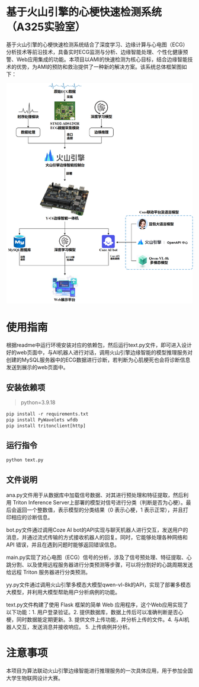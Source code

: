 # 基于火山引擎的心梗快速检测系统（A325实验室）
基于火山引擎的心梗快速检测系统结合了深度学习、边缘计算与心电图（ECG）分析技术等前沿技术，具备实时ECG监测与分析、边缘智能处理、个性化健康预警、Web应用集成的功能。本项目以AMI的快速检测为核心目标，结合边缘智能技术的优势，为AMI的预防和救治提供了一种新的解决方案。该系统总体框架图如下：

![image](8D25457ED7AABE2006E7C1FEF6620709.png)

# 使用指南
根据readme中运行环境安装对应的依赖包，然后运行text.py文件，即可进入设计好的web页面中，与AI机器人进行对话，调用火山引擎边缘智能的模型推理服务对创建的MySQL服务器中的ECG数据进行诊断，若判断为心肌梗死也会将诊断信息发送到展示的web页面中。

## 安装依赖项

> python=3.9.18
> 
```
pip install -r requirements.txt
pip install PyWavelets wfdb
pip install tritonclient[http]
```

## 运行指令

```
python text.py
```

## 文件说明
ana.py文件用于从数据库中加载信号数据、对其进行预处理和特征提取，然后利用 Triton Inference Server上部署的模型对信号进行分类（判断是否为心梗）。最后会返回一个整数值，表示模型的分类结果（0 表示心梗，1 表示正常），并且打印相应的诊断信息。

bot.py文件通过调用Coze AI bot的API实现与聊天机器人进行交互，发送用户的消息，并通过流式传输的方式接收机器人的回复。同时，它能够处理各种网络和 API 错误，并且在遇到问题时能够返回错误信息。

main.py实现了对心电图（ECG）信号的分析，涉及了信号预处理、特征提取、心跳分割、以及使用远程服务器进行分类预测等步骤，可以将分割好的心跳周期发送给远程 Triton 服务器进行分类预测。

yy.py文件通过调用火山引擎多模态大模型qwen-vl-8k的API，实现了部署多模态大模型，并利用大模型帮助用户分析病例的功能。

text.py文件构建了使用 Flask 框架的简单 Web 应用程序，这个Web应用实现了以下功能：1. 用户登录验证。2. 提供数据库，数据上传后可以准确判断是否心梗，同时数据能定期更新。3. 提供文件上传功能，并分析上传的文件。4. 与AI机器人交互，发送消息并接收响应。 5. 上传病例并分析。

# 注意事项
本项目为算法联动火山引擎边缘智能进行推理服务的一次具体应用，用于参加全国大学生物联网设计大赛。



